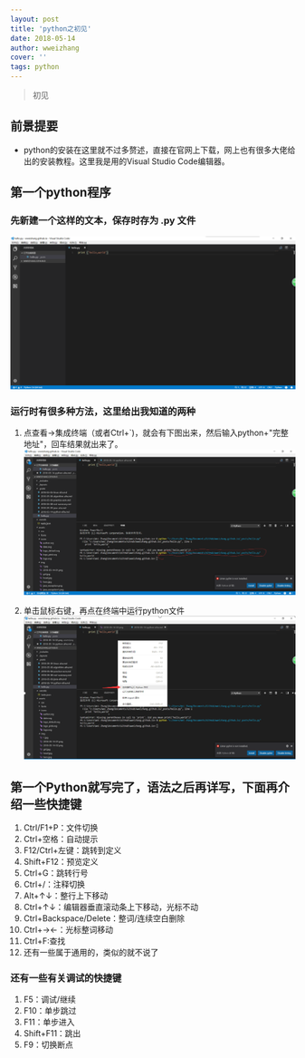 ```yaml
---
layout: post
title: 'python之初见'
date: 2018-05-14
author: wweizhang
cover: ''
tags: python
---
```


> 初见

## 前景提要
* python的安装在这里就不过多赘述，直接在官网上下载，网上也有很多大佬给出的安装教程。这里我是用的Visual Studio Code编辑器。

## 第一个python程序

### 先新建一个这样的文本，保存时存为 \.py 文件
![avatar](/assets/img/2018-05-14-01.png)

### 运行时有很多种方法，这里给出我知道的两种

1. 点查看->集成终端（或者Ctrl+\`)，就会有下图出来，然后输入python+"完整地址"，回车结果就出来了。
![avatar](/assets/img/2018-05-14-02.png)

2. 单击鼠标右键，再点在终端中运行python文件
![avatar](/assets/img/2018-05-14-03.png)

## 第一个Python就写完了，语法之后再详写，下面再介绍一些快捷键

1. Ctrl/F1+P：文件切换
2. Ctrl+空格：自动提示
3. F12/Ctrl+左键：跳转到定义
4. Shift+F12：预览定义
5. Ctrl+G：跳转行号
6. Ctrl+/：注释切换
7. Alt+↑↓：整行上下移动
8. Ctrl+↑↓：编辑器垂直滚动条上下移动，光标不动
9. Ctrl+Backspace/Delete：整词/连续空白删除
10. Ctrl+→←：光标整词移动
11. Ctrl+F:查找
12. 还有一些属于通用的，类似的就不说了

### 还有一些有关调试的快捷键

1. F5：调试/继续
2. F10：单步跳过
3. F11：单步进入
4. Shift+F11：跳出
5. F9：切换断点